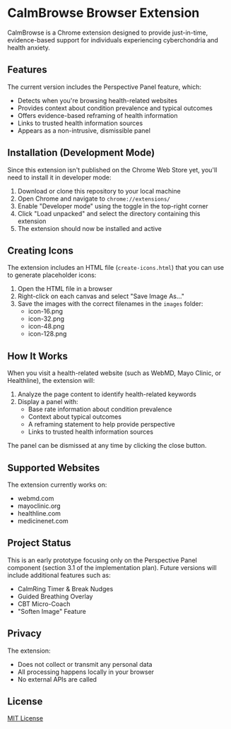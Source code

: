 # CalmBrowse Browser Extension

CalmBrowse is a Chrome extension designed to provide just-in-time, evidence-based support for individuals experiencing cyberchondria and health anxiety.

## Features

The current version includes the Perspective Panel feature, which:

- Detects when you're browsing health-related websites
- Provides context about condition prevalence and typical outcomes
- Offers evidence-based reframing of health information
- Links to trusted health information sources
- Appears as a non-intrusive, dismissible panel

## Installation (Development Mode)

Since this extension isn't published on the Chrome Web Store yet, you'll need to install it in developer mode:

1. Download or clone this repository to your local machine
2. Open Chrome and navigate to `chrome://extensions/`
3. Enable "Developer mode" using the toggle in the top-right corner
4. Click "Load unpacked" and select the directory containing this extension
5. The extension should now be installed and active

## Creating Icons

The extension includes an HTML file (`create-icons.html`) that you can use to generate placeholder icons:

1. Open the HTML file in a browser
2. Right-click on each canvas and select "Save Image As..."
3. Save the images with the correct filenames in the `images` folder:
   - icon-16.png
   - icon-32.png
   - icon-48.png
   - icon-128.png

## How It Works

When you visit a health-related website (such as WebMD, Mayo Clinic, or Healthline), the extension will:

1. Analyze the page content to identify health-related keywords
2. Display a panel with:
   - Base rate information about condition prevalence
   - Context about typical outcomes
   - A reframing statement to help provide perspective
   - Links to trusted health information sources

The panel can be dismissed at any time by clicking the close button.

## Supported Websites

The extension currently works on:
- webmd.com
- mayoclinic.org
- healthline.com
- medicinenet.com

## Project Status

This is an early prototype focusing only on the Perspective Panel component (section 3.1 of the implementation plan). Future versions will include additional features such as:

- CalmRing Timer & Break Nudges
- Guided Breathing Overlay
- CBT Micro-Coach
- "Soften Image" Feature

## Privacy

The extension:
- Does not collect or transmit any personal data
- All processing happens locally in your browser
- No external APIs are called

## License

[MIT License](LICENSE) 
